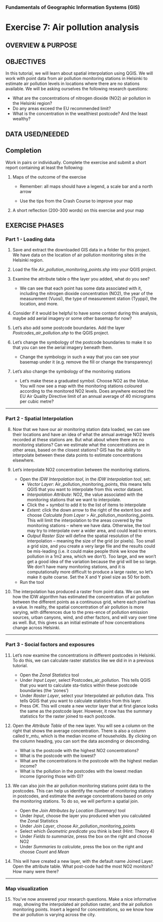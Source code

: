 
### Fundamentals of Geographic Information Systems (GIS)

# Exercise 7: Air pollution analysis

## OVERVIEW & PURPOSE

## OBJECTIVES

In this tutorial, we will learn about spatial interpolation using QGIS. We will work with point data from air pollution monitoring stations in Helsinki to estimate air pollution levels in locations where there are no stations available. We will be asking ourselves the following research questions:

- What are the concentrations of nitrogen dioxide (NO2) air pollution in the Helsinki region?
- Do any areas exceed the EU recommended limit?
- What is the concentration in the wealthiest postcode? And the least wealthy?

## DATA USED/NEEDED

## Completion

Work in pairs or individually. Complete the exercise and submit a short report containing at least the following:

1. Maps of the outcome of the exercise

	- Remember: all maps should have a legend, a scale bar and a north arrow

	- Use the tips from the Crash Course to improve your map

2. A short reflection (200-300 words) on this exercise and your map

## EXERCISE PHASES

### Part 1 - Loading data

1. Save and extract the downloaded GIS data in a folder for this project. We have data on the location of air pollution monitoring sites in the Helsinki region.

2. Load the file *Air_pollution_monitoring_points.shp* into your QGIS project.

3. Examine the attribute table o fthe layer you added, what do you see?
	-  We can see that each point has some data associated with it, including the nitrogen dioxide concentration (NO2), the year of the measurement (Vuosi), the type of measurement station (Tyyppi), the location, and more.

4. Consider if it would be helpful to have some context during this analysis, maybe add aerial imagery or some other basemap for now? 

5. Let’s also add some postcode boundaries. Add the layer *Postcodes_air_pollution.shp* to the QGIS project.

6. Let’s change the symbology of the postcode boundaries to make it so that you can see the aerial imagery beneath them.
	- Change the symbology in such a way that you can see your basemap under it (e.g. remove the fill or change the transparency)  

7. Let’s also change the symbology of the monitoring stations
	- Let’s make these a graduated symbol. Choose NO2 as the *Value*.  You will now see a map with the monitoring stations coloured according to the monitored NO2 levels. Does anywhere exceed the EU Air Quality Directive limit of an annual average of 40 micrograms per cubic metre? 

---

### Part 2 - Spatial Interpolation

8. Now that we have our air monitoring station data loaded, we can see their locations and have an idea of what the annual average NO2 levels recorded at these stations are. But what about where there are no monitoring stations? Can we estimate what the concentrations are in other areas, based on the closest stations? GIS has the ability to interpolate between these data points to estimate concentrations elsewhere.

9. Let’s interpolate NO2 concentration between the monitoring stations. 
	-   Open the *IDW Interpolation tool*, in the *IDW Interpolation tool*, set:
		- *Vector Layer*: Air_pollution_monitoring_points, this means tells QGIS that you want to interpolate from this vector dataset.
		- *Interpolation Attribute*: NO2, the value associated with the monitoring stations that we want to interpolate.
		- Click the + symbol to add it to the list of items to interpolate
		- *Extent*: click the down arrow to the right of the extent box and choose *Calculate from Layer* > Air_pollution_monitoring_points. This will limit the interpolation to the areas covered by the monitoring stations – where we have data. Otherwise, the tool may try to interpolate over a wider area, and could lead to errors.
		- *Output Raster Size* will define the spatial resolution of the interpolation – meaning the size of the grid (or pixels). Too small a grid size, and you create a very large file and the results could be mis-leading (i.e. it could make people think we know the pollution in a 1m2 area, which we don’t). Too large, and we won’t get a good idea of the variation because the grid will be so large. We don’t have many monitoring stations, and it is computationally more difficult to produce a large raster, so let’s make it quite coarse. Set the X and Y pixel size as 50 for both.
	- Run the tool

10. The interpolation has produced a raster from point data. We can see how the IDW algorithm has estimated the concentration of air pollution between the different points as a continuous grid, where each pixel has a value. In reality, the spatial concentration of air pollution is more varying, with differences due to the pres-ence of pollution emission sources, urban canyons, wind, and other factors, and will vary over time as well. But, this gives us an initial estimate of how concentrations change across Helsinki.

---

### Part 3 - Social factors and exposures

11. Let’s now examine the concentrations in different postcodes in Helsinki. To do this, we can calculate raster statistics like we did in in a previous tutorial. 
	- Open the *Zonal Statistics* tool
	- Under *Input Layer*, select Postcodes_air_pollution. This tells QGIS that you want to calculate sta-tistics within these postcode boundaries (the ‘zones’)
	- Under *Raster Layer*, select your Interpolated air pollution data. This tells QGIS that you want to calculate statistics from this layer.
	- Press *OK*. This will create a new vector layer that at first glance looks the same as the postcode layer. However, it now has the summary statistics for the raster joined to each postcode.

12. Open the *Attribute Table* of the new layer. You will see a column on the right that shows the average concentration. There is also a column called tr_mtu, which is the median income of households. By clicking on the column heading, you can sort the data ascending or descending. 
	- What is the postcode with the highest NO2 concentrations? 
	- What is the postcode with the lowest? 
	- What are the concentrations in the postcode with the highest median income? 
	- What is the pollution in the postcodes with the lowest median income (ignoring those with 0)? 

13. We can also join the air pollution monitoring stations point data to the postcodes. This can help us identify the number of monitoring stations in postcodes, and estimate the average concentrations based on only the monitoring stations. To do so, we will perform a spatial join.
	- Open the *Join Attributes by Location (Summary)* tool
	- Under *Input*, choose the layer you produced when you calculated the Zonal Statistics 
	- Under *Join Layer*, choose Air_pollution_monitoring_points
	- Select which *Geometric predicate* you think is best (Hint: Theory 4)
	- Under *Fields to summarize*, press the box on the right and choose NO2
	- Under *Summaries to calculate*, press the box on the right and choose *Count* and *Mean*

14. This will have created a new layer, with the default name Joined Layer. Open the attribute table. What post-code had the most NO2 monitors? How many were there?

---

### Map visualization  

15. You’ve now answered your research questions. Make a nice informative map, showing the interpolated air pollution raster, and the air pollution monitoring points. Insert a legend for concentrations, so we know how the air pollution is varying across the city.
<!--stackedit_data:
eyJkaXNjdXNzaW9ucyI6eyI5RU9OYjRkcFQ2MVpxcDk0Ijp7In
N0YXJ0Ijo2NTcsImVuZCI6Njc2LCJ0ZXh0IjoiIyMgREFUQSBV
U0VEL05FRURFRCJ9LCJPUHVWWkd5ZHcyY1R0ODBMIjp7InN0YX
J0Ijo5NywiZW5kIjoxMTgsInRleHQiOiIjIyBPVkVSVklFVyAm
IFBVUlBPU0UifSwidkhYa2RzaVdrbmlHZG03NCI6eyJzdGFydC
I6NDM1LCJlbmQiOjY1NSwidGV4dCI6Ii0gV2hhdCBhcmUgdGhl
IGNvbmNlbnRyYXRpb25zIG9mIG5pdHJvZ2VuIGRpb3hpZGUgKE
5PMikgYWlyIHBvbGx1dGlvbiBpbiB0aGUgSGXigKYifSwiOEhn
Z21EYVZQMkxMbHYxQiI6eyJzdGFydCI6MjM2MCwiZW5kIjoyND
cwLCJ0ZXh0IjoiRG9lcyBhbnl3aGVyZSBleGNlZWQgdGhlIEVV
IEFpciBRdWFsaXR5IERpcmVjdGl2ZSBsaW1pdCBvZiBhbiBhbm
51YWwgYXZlcmFnZSBvZuKApiJ9LCJZUzl4R3lWaG5WRkd1b3l0
Ijp7InN0YXJ0Ijo1ODczLCJlbmQiOjYxNTIsInRleHQiOiItIF
doYXQgaXMgdGhlIHBvc3Rjb2RlIHdpdGggdGhlIGhpZ2hlc3Qg
Tk8yIGNvbmNlbnRyYXRpb25zPyBcblx0LSBXaGF0IGlzIHRoZS
Bwb3PigKYifSwickhsdmZReTdIcHAwOEtVdiI6eyJzdGFydCI6
Njk4OSwiZW5kIjo3MDUxLCJ0ZXh0IjoiV2hhdCBwb3N0LWNvZG
UgaGFkIHRoZSBtb3N0IE5PMiBtb25pdG9ycz8gSG93IG1hbnkg
d2VyZSB0aGVyZT8ifX0sImNvbW1lbnRzIjp7InN1Qmc5U0RVbz
E3a2FrYkoiOnsiZGlzY3Vzc2lvbklkIjoiOUVPTmI0ZHBUNjFa
cXA5NCIsInN1YiI6ImdoOjQwMzA0Nzg4IiwidGV4dCI6IkFkZC
BzZWN0aW9uIiwiY3JlYXRlZCI6MTY4Nzc2ODQ2MTIzOH0sImxj
VWxhd05SR2lnVnBjOEciOnsiZGlzY3Vzc2lvbklkIjoiT1B1Vl
pHeWR3MmNUdDgwTCIsInN1YiI6ImdoOjQwMzA0Nzg4IiwidGV4
dCI6IkFkZCBzZWN0aW9uIiwiY3JlYXRlZCI6MTY4Nzc2ODQ3OD
Y0Nn0sIktvUTJiZVhaZGc3ZEJoQ0YiOnsiZGlzY3Vzc2lvbklk
IjoidkhYa2RzaVdrbmlHZG03NCIsInN1YiI6ImdoOjQwMzA0Nz
g4IiwidGV4dCI6IkFkZCBzZWN0aW9uIGluIG1vb2RsZSB0byBm
aWxsIHRoZXNlIG91dCIsImNyZWF0ZWQiOjE2ODc3NjkwMDUxND
J9LCJWU2FjaEJZQ3UyVmJ3ZkloIjp7ImRpc2N1c3Npb25JZCI6
IjhIZ2dtRGFWUDJMTGx2MUIiLCJzdWIiOiJnaDo0MDMwNDc4OC
IsInRleHQiOiJBZGQgc2VjdGlvbiBpbiBtb29kbGUgdG8gZmls
bCB0aGVzZSBvdXQiLCJjcmVhdGVkIjoxNjg3NzY5MDExMTUwfS
wiYjJTbkp5Q1l0bHptZUtvayI6eyJkaXNjdXNzaW9uSWQiOiJZ
Uzl4R3lWaG5WRkd1b3l0Iiwic3ViIjoiZ2g6NDAzMDQ3ODgiLC
J0ZXh0IjoiQWRkIHNlY3Rpb24gaW4gbW9vZGxlIHRvIGZpbGwg
dGhlc2Ugb3V0IiwiY3JlYXRlZCI6MTY4Nzc2OTg5MjE1N30sIl
kxcGFyT1dSaXljS0RpaUIiOnsiZGlzY3Vzc2lvbklkIjoickhs
dmZReTdIcHAwOEtVdiIsInN1YiI6ImdoOjQwMzA0Nzg4IiwidG
V4dCI6IkFkZCBzZWN0aW9uIGluIE1vb2RsZSB0byBmaWxsIHRo
aXMgb3V0IiwiY3JlYXRlZCI6MTY4Nzc3MDExODc1N319LCJoaX
N0b3J5IjpbLTE4ODczNDI2MTIsMjg5NzAzNjI1LDM2OTI1NTQ0
LC0xODMyNTQ3MTA1LDE3Njc3MDQxMV19
-->